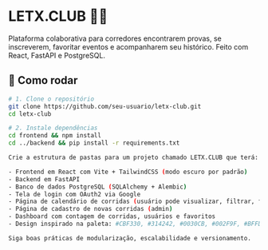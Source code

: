 # LETX.CLUB 🏃‍♂️

Plataforma colaborativa para corredores encontrarem provas, se inscreverem, favoritar eventos e acompanharem seu histórico. Feito com React, FastAPI e PostgreSQL.

## 🚀 Como rodar

```bash
# 1. Clone o repositório
git clone https://github.com/seu-usuario/letx-club.git
cd letx-club

# 2. Instale dependências
cd frontend && npm install
cd ../backend && pip install -r requirements.txt

Crie a estrutura de pastas para um projeto chamado LETX.CLUB que terá:

- Frontend em React com Vite + TailwindCSS (modo escuro por padrão)
- Backend em FastAPI
- Banco de dados PostgreSQL (SQLAlchemy + Alembic)
- Tela de login com OAuth2 via Google
- Página de calendário de corridas (usuário pode visualizar, filtrar, favoritar)
- Página de cadastro de novas corridas (admin)
- Dashboard com contagem de corridas, usuários e favoritos
- Design inspirado na paleta: #CBF330, #314242, #0030CB, #002F9F, #BFFD01

Siga boas práticas de modularização, escalabilidade e versionamento.
```
